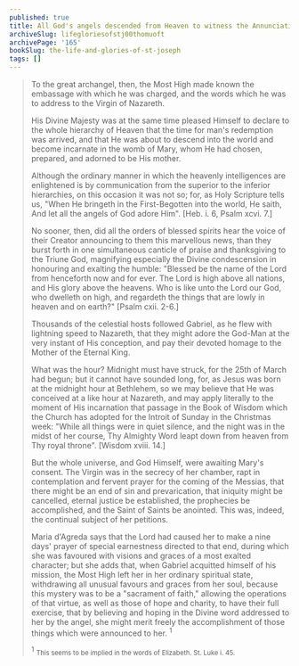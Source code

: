 ```yaml
---
published: true
title: All God's angels descended from Heaven to witness the Annunciation, Fiat, and Incarnation at midnight on March 25th
archiveSlug: lifegloriesofstj00thomuoft
archivePage: '165'
bookSlug: the-life-and-glories-of-st-joseph
tags: []
---
```


> To the great archangel, then, the Most High made known the embassage with which he was charged, and the words which he was to address to the Virgin of Nazareth.
>
> His Divine Majesty was at the same time pleased Himself to declare to the whole hierarchy of Heaven that the time for man's redemption was arrived, and that He was about to descend into the world and become incarnate in the womb of Mary, whom He had chosen, prepared, and adorned to be His mother.
>
> Although the ordinary manner in which the heavenly intelligences are enlightened is by communication from the superior to the inferior hierarchies, on this occasion it was not so; for, as Holy Scripture tells us, "When He bringeth in the First-Begotten into the world, He saith, And let all the angels of God adore Him". [Heb. i. 6, Psalm xcvi. 7.]
>
> No sooner, then, did all the orders of blessed spirits hear the voice of their Creator announcing to them this marvellous news, than they burst forth in one simultaneous canticle of praise and thanksgiving to the Triune God, magnifying especially the Divine condescension in honouring and exalting the humble: "Blessed be the name of the Lord from henceforth now and for ever. The Lord is high above all nations, and His glory above the heavens. Who is like unto the Lord our God, who dwelleth on high, and regardeth the things that are lowly in heaven and on earth?" [Psalm cxii. 2-6.]
>
> Thousands of the celestial hosts followed Gabriel, as he flew with lightning speed to Nazareth, that they might adore the God-Man at the very instant of His conception, and pay their devoted homage to the Mother of the Eternal King.
>
> What was the hour? Midnight must have struck, for the 25th of March had begun; but it cannot have sounded long, for, as Jesus was born at the midnight hour at Bethlehem, so we may believe that He was conceived at a like hour at Nazareth, and may apply literally to the moment of His incarnation that passage in the Book of Wisdom which the Church has adopted for the Introit of Sunday in the Christmas week: "While all things were in quiet silence, and the night was in the midst of her course, Thy Almighty Word leapt down from heaven from Thy royal throne". [Wisdom xviii. 14.]
>
> But the whole universe, and God Himself, were awaiting Mary's consent. The Virgin was in the secrecy of her chamber, rapt in contemplation and fervent prayer for the coming of the Messias, that there might be an end of sin and prevarication, that iniquity might be cancelled, eternal justice be established, the prophecies be accomplished, and the Saint of Saints be anointed. This was, indeed, the continual subject of her petitions.
>
> Maria d'Agreda says that the Lord had caused her to make a nine days' prayer of special earnestness directed to that end, during which she was favoured with visions and graces of a most exalted character; but she adds that, when Gabriel acquitted himself of his mission, the Most High left her in her ordinary spiritual state, withdrawing all unusual favours and graces from her soul, because this mystery was to be a "sacrament of faith," allowing the operations of that virtue, as well as those of hope and charity, to have their full exercise, that by believing and hoping in the Divine word addressed to her by the angel, she might merit freely the accomplishment of those things which were announced to her. <sup>1</sup>
>
> <sup>1</sup> <small>This seems to be implied in the words of Elizabeth. St. Luke i. 45.</small>
